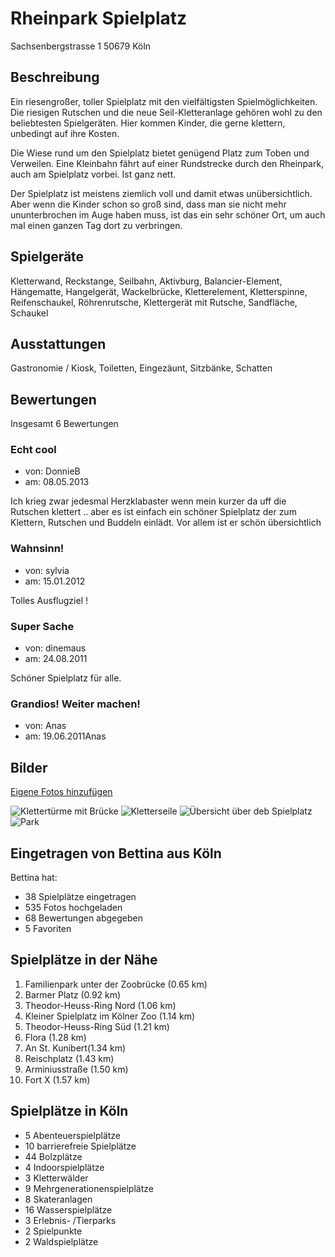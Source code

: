  
# Rheinpark Spielplatz

Sachsenbergstrasse 1
50679 Köln

## Beschreibung
Ein riesengroßer, toller Spielplatz mit den vielfältigsten Spielmöglichkeiten. Die riesigen Rutschen und die neue Seil-Kletteranlage gehören wohl zu den beliebtesten Spielgeräten. Hier kommen Kinder, die gerne klettern, unbedingt auf ihre Kosten. 

Die Wiese rund um den Spielplatz bietet genügend Platz zum Toben und Verweilen. Eine Kleinbahn fährt auf einer Rundstrecke durch den Rheinpark, auch am Spielplatz vorbei. Ist ganz nett. 

Der Spielplatz ist meistens ziemlich voll und damit etwas unübersichtlich. Aber wenn die Kinder schon so groß sind, dass man sie nicht mehr ununterbrochen im Auge haben muss, ist das ein sehr schöner Ort, um auch mal einen ganzen Tag dort zu verbringen.

## Spielgeräte
Kletterwand, Reckstange, Seilbahn, Aktivburg, Balancier-Element, Hängematte, Hangelgerät, Wackelbrücke, Kletterelement, Kletterspinne, Reifenschaukel, Röhrenrutsche, Klettergerät mit Rutsche, Sandfläche, Schaukel

## Ausstattungen
Gastronomie / Kiosk, Toiletten, Eingezäunt, Sitzbänke, Schatten

## Bewertungen
Insgesamt 6 Bewertungen


### Echt cool
- von: DonnieB
- am: 08.05.2013

Ich krieg zwar jedesmal Herzklabaster wenn mein kurzer da uff die Rutschen klettert .. aber es ist einfach ein schöner Spielplatz der zum Klettern, Rutschen und Buddeln einlädt. Vor allem ist er schön übersichtlich

### Wahnsinn!
- von: sylvia
- am: 15.01.2012

Tolles Ausflugziel !

### Super Sache
- von: dinemaus
- am: 24.08.2011

Schöner Spielplatz für alle.

### Grandios! Weiter machen! 
- von: Anas
- am: 19.06.2011Anas

## Bilder

[Eigene Fotos hinzufügen](/add-image.htm)

![Klettertürme mit Brücke](https://th-koeln.github.io/mi-bachelor-wba1/material/spielplatztreff/images/DSC_0004.JPG "Klettertürme mit Brücke")
![Kletterseile](https://th-koeln.github.io/mi-bachelor-wba1/material/spielplatztreff/images/DSC_0015.JPG "Kletterseile")
![Übersicht über deb Spielplatz](https://th-koeln.github.io/mi-bachelor-wba1/material/spielplatztreff/images/DSC_0024.JPG "Übersicht über deb Spielplatz")
![Park](https://th-koeln.github.io/mi-bachelor-wba1/material/spielplatztreff/images/DSC_9996.JPG "Der Rheinpark")


## Eingetragen von Bettina aus Köln
Bettina hat:
- 38 Spielplätze eingetragen
- 535 Fotos hochgeladen
- 68 Bewertungen abgegeben
- 5 Favoriten

## Spielplätze in der Nähe
1. Familienpark unter der Zoobrücke (0.65 km) 
2. Barmer Platz (0.92 km)
3. Theodor-Heuss-Ring Nord (1.06 km) 
4. Kleiner Spielplatz im Kölner Zoo (1.14 km) 
5. Theodor-Heuss-Ring Süd (1.21 km) 
6. Flora (1.28 km) 
7. An St. Kunibert(1.34 km) 
8. Reischplatz (1.43 km) 
9. Arminiusstraße (1.50 km) 
10. Fort X (1.57 km) 

## Spielplätze in Köln
- 5 Abenteuerspielplätze
- 10 barrierefreie Spielplätze
- 44 Bolzplätze
- 4 Indoorspielplätze
- 3 Kletterwälder
- 9 Mehrgenerationenspielplätze
- 8 Skateranlagen
- 16 Wasserspielplätze
- 3 Erlebnis- /Tierparks
- 2 Spielpunkte
- 2 Waldspielplätze


 
